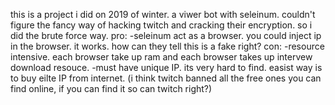this is a project i did on 2019 of winter. a viwer bot with seleinum. couldn't figure the fancy way of hacking twitch and cracking their encryption. so i did the brute force way. 
pro:
  -seleinum act as a browser. you could inject ip in the browser. it works. how can they tell this is a fake right?
con: 
  -resource intensive. each browser take up ram and each browser takes up intervew download resouce.
  -must have unique IP. its very hard to find. easist way is to buy eilte IP from internet. (i think twitch banned all the free ones you can find online, if you can find it so can twitch right?)
